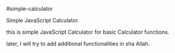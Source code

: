 
#simple-calculator

Simple JavaScript Calculator.

this is simple JavaScript Calculator for basic Calculator functions.

later, I will try to add additional functionalities in sha Allah.
